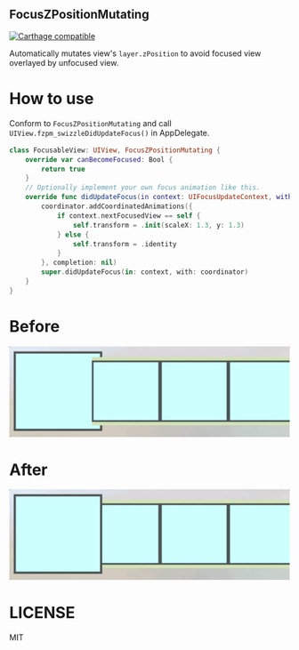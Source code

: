 FocusZPositionMutating
---
[![Carthage compatible](https://img.shields.io/badge/Carthage-compatible-4BC51D.svg?style=flat)](https://github.com/Carthage/Carthage)

Automatically mutates view's `layer.zPosition` to avoid focused view overlayed by unfocused view.

# How to use
Conform to `FocusZPositionMutating` and call `UIView.fzpm_swizzleDidUpdateFocus()` in AppDelegate.

```swift
class FocusableView: UIView, FocusZPositionMutating {
    override var canBecomeFocused: Bool {
        return true
    }
    // Optionally implement your own focus animation like this.
    override func didUpdateFocus(in context: UIFocusUpdateContext, with coordinator: UIFocusAnimationCoordinator) {
        coordinator.addCoordinatedAnimations({
            if context.nextFocusedView == self {
                self.transform = .init(scaleX: 1.3, y: 1.3)
            } else {
                self.transform = .identity
            }
        }, completion: nil)
        super.didUpdateFocus(in: context, with: coordinator)
    }
}
```

# Before
![](https://github.com/toshi0383/assets/blob/master/FocusZPositionMutating/before.gif)

# After
![](https://github.com/toshi0383/assets/blob/master/FocusZPositionMutating/after.gif)

# LICENSE
MIT
